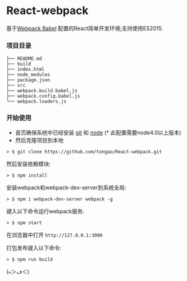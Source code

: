 #  React-webpack
基于[Webpack](http://webpack.github.io/),[Babel](https://babeljs.io/) 配置的React简单开发环境;支持使用ES2015.




### 项目目录
```
├── README.md
├── build
├── index.html
├── node_modules
├── package.json
├── src
├── webpack.build.babel.js
├── webpack.config.babel.js
└── webpack.loaders.js
```


### 开始使用

* 首页确保系统中已经安装 [git](https://git-scm.com/) 和 [node](https://nodejs.org/en/) (* 此配置需要node4.0以上版本)
* 然后克隆项目到本地

```
> $ git clone https://github.com/tongao/React-webpack.git
```


然后安装依赖模块:

```
> $ npm install
```

安装webpack和webpack-dev-server到系统全局:

```
> $ npm i webpack-dev-server webpack -g
```


键入以下命令运行webpack服务:

```
> $ npm start
```

在浏览器中打开 `http://127.0.0.1:3000`

打包发布键入以下命令:

```
> $ npm run build
```


(๑＞ڡ＜)
